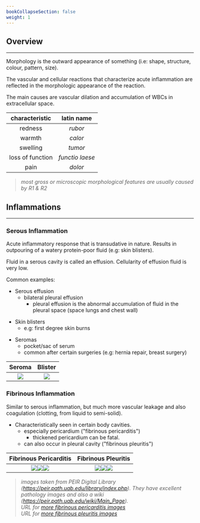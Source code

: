 ```yaml
---
bookCollapseSection: false
weight: 1
---
```


## **Overview**
---
Morphology is the outward appearance of something (i.e: shape, structure, colour, pattern, size).

The vascular and cellular reactions that characterize acute inflammation are reflected in the morphologic appearance of the reaction.

The main causes are vascular dilation and accumulation of WBCs in extracellular space.

|characteristic|latin name|
|:--:|:--:|
|redness|*rubor*|
|warmth|*calor*|
|swelling|*tumor*|
|loss of function|*functio laese*|
|pain|*dolor*|

> *most gross or microscopic morphological features are usually caused by R1 & R2*

## **Inflammations**
---

### **Serous Inflammation**

Acute inflammatory response that is transudative in nature. Results in outpouring of a watery protein-poor fluid (e.g: skin blisters).

Fluid in a serous cavity is called an effusion. Cellularity of effusion fluid is very low.


Common examples:
* Serous effusion
    * bilateral pleural effusion
        * pleural effusion is the abnormal accumulation of fluid in the pleural space (space lungs and chest wall)
<!-- -->
* Skin blisters
    * e.g: first degree skin burns
<!-- -->
* Seromas
    * pocket/sac of serum
    * common after certain surgeries (e.g: hernia repair, breast surgery)

|Seroma|Blister|
|:--:|:--:|
|![](https://upload.wikimedia.org/wikipedia/commons/9/94/Serom_Ear.jpg)|![](https://upload.wikimedia.org/wikipedia/commons/thumb/9/91/Blisters_and_swollen_legs_of_a_nursing_home_resident_%2847932706717%29.jpg/360px-Blisters_and_swollen_legs_of_a_nursing_home_resident_%2847932706717%29.jpg)|

### **Fibrinous Inflammation**

Similar to serous inflammation, but much more vascular leakage and also coagulation (clotting, from liquid to semi-solid).

* Characteristically seen in certain body cavities.
    * especially pericardium ("fibrinous pericarditis")
        * thickened pericardium can be fatal.
    * can also occur in pleural cavity ("fibrinous pleuritis")

|Fibrinous Pericarditis|Fibrinous Pleuritis|
|:--:|:--:|
|![](https://peir.path.uab.edu/library/_data/i/upload/2013/08/01/20130801094217-67358341-me.jpg)![](https://peir.path.uab.edu/library/_data/i/upload/2013/08/01/20130801094216-64218db8-me.jpg)![](https://peir.path.uab.edu/library/_data/i/upload/2013/08/01/20130801094215-b484d85b-me.jpg)|![](https://peir.path.uab.edu/library/_data/i/upload/2013/08/01/20130801094340-67a6d56b-me.jpg)![](https://peir.path.uab.edu/library/_data/i/upload/2013/08/01/20130801101751-a1b51530-me.jpg)![](https://peir.path.uab.edu/library/_data/i/upload/2013/08/01/20130801100146-07970b7b-me.jpg)|

> *images taken from PEIR Digital Library (https://peir.path.uab.edu/library/index.php). They have excellent pathology images and also a wiki (https://peir.path.uab.edu/wiki/Main_Page).*
\
> *URL for [more fibrinous pericarditis images](https://peir.path.uab.edu/library/index.php?/tags/162-fibrinous_pericarditis)*
\
> *URL for [more fibrinous pleuritis images](https://peir.path.uab.edu/library/index.php?/tags/313-fibrinous_pleuritis)*
